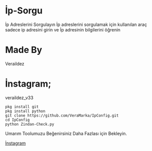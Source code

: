 # İp-Sorgu
İp Adreslerini Sorgulayın 
İp adreslerini sorgulamak için kullanılan araç sadece ip adresini girin ve İp adresinin bilgilerini öğrenin 

# Made By
Veraildez

# İnstagram;
veraildez_v33

```
pkg install git
pkg install python
git clone https://github.com/VeraMarka/IpConfig.git
cd IpConfig
python Zindan-Check.py
```
Umarım Toolumuzu Beğenirsiniz Daha Fazlası için Bekleyin.

[İnstagram](https://www.instagram.com/veraildez_v33/)

